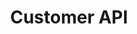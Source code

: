 ---
title: "Customer API"
type: "guide-and-reference"
latest_version: "0.5"
section_home: true
weight: 50
desc: "Join the conversation as a customer or build your own backend chat client."
color: "#4484e7"
---